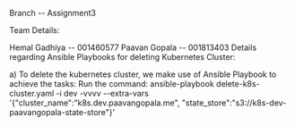 Branch -- Assignment3

Team Details:

Hemal Gadhiya -- 001460577
Paavan Gopala -- 001813403
Details regarding Ansible Playbooks for deleting Kubernetes Cluster:

a) To delete the kubernetes cluster, we make use of Ansible Playbook to achieve the tasks: Run the command: ansible-playbook delete-k8s-cluster.yaml -i dev -vvvv --extra-vars '{"cluster_name":"k8s.dev.paavangopala.me", "state_store":"s3://k8s-dev-paavangopala-state-store"}'
